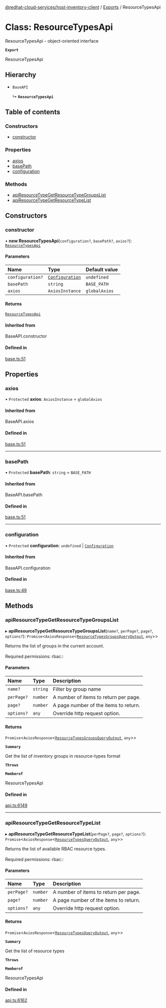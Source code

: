[@redhat-cloud-services/host-inventory-client](../README.md) / [Exports](../modules.md) / ResourceTypesApi

# Class: ResourceTypesApi

ResourceTypesApi - object-oriented interface

**`Export`**

ResourceTypesApi

## Hierarchy

- `BaseAPI`

  ↳ **`ResourceTypesApi`**

## Table of contents

### Constructors

- [constructor](ResourceTypesApi.md#constructor)

### Properties

- [axios](ResourceTypesApi.md#axios)
- [basePath](ResourceTypesApi.md#basepath)
- [configuration](ResourceTypesApi.md#configuration)

### Methods

- [apiResourceTypeGetResourceTypeGroupsList](ResourceTypesApi.md#apiresourcetypegetresourcetypegroupslist)
- [apiResourceTypeGetResourceTypeList](ResourceTypesApi.md#apiresourcetypegetresourcetypelist)

## Constructors

### constructor

• **new ResourceTypesApi**(`configuration?`, `basePath?`, `axios?`): [`ResourceTypesApi`](ResourceTypesApi.md)

#### Parameters

| Name | Type | Default value |
| :------ | :------ | :------ |
| `configuration?` | [`Configuration`](Configuration.md) | `undefined` |
| `basePath` | `string` | `BASE_PATH` |
| `axios` | `AxiosInstance` | `globalAxios` |

#### Returns

[`ResourceTypesApi`](ResourceTypesApi.md)

#### Inherited from

BaseAPI.constructor

#### Defined in

[base.ts:51](https://github.com/RedHatInsights/javascript-clients/blob/main/packages/host-inventory/base.ts#L51)

## Properties

### axios

• `Protected` **axios**: `AxiosInstance` = `globalAxios`

#### Inherited from

BaseAPI.axios

#### Defined in

[base.ts:51](https://github.com/RedHatInsights/javascript-clients/blob/main/packages/host-inventory/base.ts#L51)

___

### basePath

• `Protected` **basePath**: `string` = `BASE_PATH`

#### Inherited from

BaseAPI.basePath

#### Defined in

[base.ts:51](https://github.com/RedHatInsights/javascript-clients/blob/main/packages/host-inventory/base.ts#L51)

___

### configuration

• `Protected` **configuration**: `undefined` \| [`Configuration`](Configuration.md)

#### Inherited from

BaseAPI.configuration

#### Defined in

[base.ts:49](https://github.com/RedHatInsights/javascript-clients/blob/main/packages/host-inventory/base.ts#L49)

## Methods

### apiResourceTypeGetResourceTypeGroupsList

▸ **apiResourceTypeGetResourceTypeGroupsList**(`name?`, `perPage?`, `page?`, `options?`): `Promise`\<`AxiosResponse`\<[`ResourceTypesGroupsQueryOutput`](../interfaces/ResourceTypesGroupsQueryOutput.md), `any`\>\>

Returns the list of groups in the current account. <br /><br /> Required permissions: rbac:*:*

#### Parameters

| Name | Type | Description |
| :------ | :------ | :------ |
| `name?` | `string` | Filter by group name |
| `perPage?` | `number` | A number of items to return per page. |
| `page?` | `number` | A page number of the items to return. |
| `options?` | `any` | Override http request option. |

#### Returns

`Promise`\<`AxiosResponse`\<[`ResourceTypesGroupsQueryOutput`](../interfaces/ResourceTypesGroupsQueryOutput.md), `any`\>\>

**`Summary`**

Get the list of inventory groups in resource-types format

**`Throws`**

**`Memberof`**

ResourceTypesApi

#### Defined in

[api.ts:6149](https://github.com/RedHatInsights/javascript-clients/blob/main/packages/host-inventory/api.ts#L6149)

___

### apiResourceTypeGetResourceTypeList

▸ **apiResourceTypeGetResourceTypeList**(`perPage?`, `page?`, `options?`): `Promise`\<`AxiosResponse`\<[`ResourceTypesQueryOutput`](../interfaces/ResourceTypesQueryOutput.md), `any`\>\>

Returns the list of available RBAC resource types. <br /><br /> Required permissions: rbac:*:*

#### Parameters

| Name | Type | Description |
| :------ | :------ | :------ |
| `perPage?` | `number` | A number of items to return per page. |
| `page?` | `number` | A page number of the items to return. |
| `options?` | `any` | Override http request option. |

#### Returns

`Promise`\<`AxiosResponse`\<[`ResourceTypesQueryOutput`](../interfaces/ResourceTypesQueryOutput.md), `any`\>\>

**`Summary`**

Get the list of resource types

**`Throws`**

**`Memberof`**

ResourceTypesApi

#### Defined in

[api.ts:6162](https://github.com/RedHatInsights/javascript-clients/blob/main/packages/host-inventory/api.ts#L6162)
